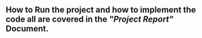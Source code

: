 ## How to Run the project and how to implement the code all are covered in the _"Project Report"_ Document.
